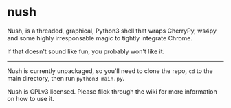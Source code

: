 nush
====

Nush, is a threaded, graphical, Python3 shell that wraps CherryPy, ws4py and some highly
irresponsable magic to tightly integrate Chrome.

If that doesn't sound like fun, you probably won't like it.

-------------------------------------------------------------------------------------------

Nush is currently unpackaged, so you'll need to clone the repo, `cd` to the main directory,
then run `python3 main.py`.

Nush is GPLv3 licensed. Please flick through the wiki for more information on how to use it.